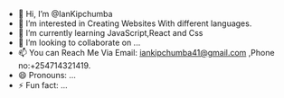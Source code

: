 - 👋 Hi, I’m @IanKipchumba
- 👀 I’m interested in Creating Websites With different languages.
- 🌱 I’m currently learning JavaScript,React and Css
- 💞️ I’m looking to collaborate on ...
- 📫 You can Reach Me Via Email: iankipchumba41@gmail.com ,Phone no:+254714321419.
- 😄 Pronouns: ...
- ⚡ Fun fact: ...

<!---
IanKipchumba/IanKipchumba is a ✨ special ✨ repository because its `README.md` (this file) appears on your GitHub profile.
You can click the Preview link to take a look at your changes.
--->
